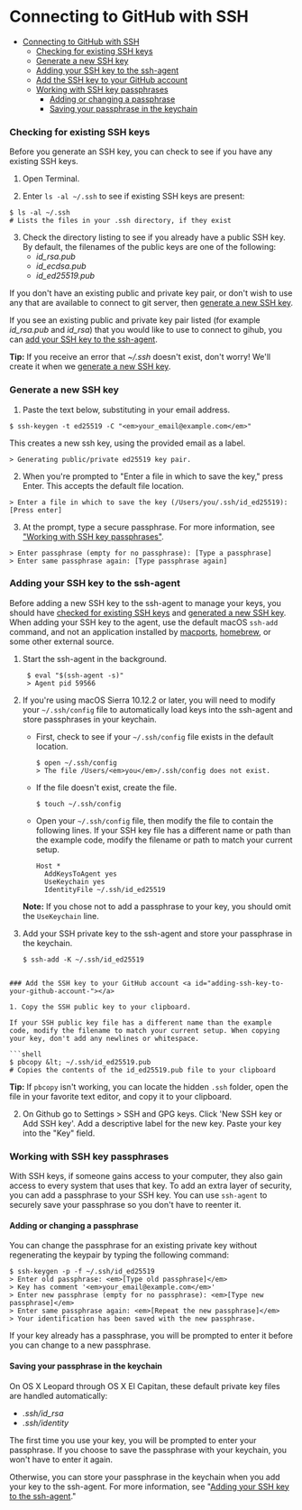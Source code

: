 # Connecting to GitHub with SSH

- [Connecting to GitHub with SSH](#connecting-to-github-with-ssh)
    - [Checking for existing SSH keys <a id="checking-for-existing-ssh-keys"></a>](#checking-for-existing-ssh-keys-)
    - [Generate a new SSH key <a id="generating-a-new-ssh-key"></a>](#generate-a-new-ssh-key-)
    - [Adding your SSH key to the ssh-agent <a id="adding-ssh-key-to-the-ssh-agent"></a>](#adding-your-ssh-key-to-the-ssh-agent-)
    - [Add the SSH key to your GitHub account <a id="adding-ssh-key-to-your-github-account-"></a>](#add-the-ssh-key-to-your-github-account-)
    - [Working with SSH key passphrases <a id="working-with-ssh-key-passphrases"></a>](#working-with-ssh-key-passphrases-)
      - [Adding or changing a passphrase](#adding-or-changing-a-passphrase)
      - [Saving your passphrase in the keychain](#saving-your-passphrase-in-the-keychain)

### Checking for existing SSH keys <a id="checking-for-existing-ssh-keys"></a>

Before you generate an SSH key, you can check to see if you have any existing SSH keys.


1. Open Terminal.
   
2. Enter `ls -al ~/.ssh` to see if existing SSH keys are present:

  ```shell
  $ ls -al ~/.ssh
  # Lists the files in your .ssh directory, if they exist
  ```
3. Check the directory listing to see if you already have a public SSH key. By default, the filenames of the public keys are one of the following:
    - *id_rsa.pub*
    - *id_ecdsa.pub*
    - *id_ed25519.pub*

If you don't have an existing public and private key pair, or don't wish to use any that are available to connect to git server, then [generate a new SSH key](#generating-a-new-ssh-key).

If you see an existing public and private key pair listed (for example *id_rsa.pub* and *id_rsa*) that you would like to use to connect to gihub, you can [add your SSH key to the ssh-agent](#adding-your-ssh-key-to-the-ssh-agent-).

**Tip:** If you receive an error that *~/.ssh* doesn't exist, don't worry! We'll create it when we [generate a new SSH key](#generate-a-new-ssh-key-).

### Generate a new SSH key <a id="generating-a-new-ssh-key"></a>

1. Paste the text below, substituting in your email address.
  ```shell
  $ ssh-keygen -t ed25519 -C "<em>your_email@example.com</em>"
  ```
 
  This creates a new ssh key, using the provided email as a label.
  ```shell
  > Generating public/private ed25519 key pair.
  ```
2. When you're prompted to "Enter a file in which to save the key," press Enter. This accepts the default file location.

  ```shell
  > Enter a file in which to save the key (/Users/you/.ssh/id_ed25519): [Press enter]
  ```

3. At the prompt, type a secure passphrase. For more information, see ["Working with SSH key passphrases"](#working-with-ssh-key-passphrases-).
  ```shell
  > Enter passphrase (empty for no passphrase): [Type a passphrase]
  > Enter same passphrase again: [Type passphrase again]
  ```

### Adding your SSH key to the ssh-agent <a id="adding-ssh-key-to-the-ssh-agent"></a>

Before adding a new SSH key to the ssh-agent to manage your keys, you should have [checked for existing SSH keys](#checking-for-existing-ssh-keys-) and [generated a new SSH key](#generate-a-new-ssh-key-). 
<span class="platform-mac">When adding your SSH key to the agent, use the default macOS `ssh-add` command, and not an application installed by [macports](https://www.macports.org/), [homebrew](http://brew.sh/), or some other external source.</span>


1. Start the ssh-agent in the background.
   ```shell
    $ eval "$(ssh-agent -s)"
    > Agent pid 59566
   ```

2. If you're using macOS Sierra 10.12.2 or later, you will need to modify your `~/.ssh/config` file to automatically load keys into the ssh-agent and store passphrases in your keychain.

    * First, check to see if your `~/.ssh/config` file exists in the default location.

      ```shell
      $ open ~/.ssh/config
      > The file /Users/<em>you</em>/.ssh/config does not exist.
      ```

    * If the file doesn't exist, create the file.

      ```shell
      $ touch ~/.ssh/config
      ```

    * Open your `~/.ssh/config` file, then modify the file to contain the following lines. If your SSH key file has a different name or path than the example code, modify the filename or path to match your current setup. 

      ```
      Host *
        AddKeysToAgent yes
        UseKeychain yes
        IdentityFile ~/.ssh/id_ed25519
      ```

     **Note:** If you chose not to add a passphrase to your key, you should omit the `UseKeychain` line.
  
  
3. Add your SSH private key to the ssh-agent and store your passphrase in the keychain.
   ```shell
   $ ssh-add -K ~/.ssh/id_ed25519
  ```

### Add the SSH key to your GitHub account <a id="adding-ssh-key-to-your-github-account-"></a>

1. Copy the SSH public key to your clipboard.

  If your SSH public key file has a different name than the example code, modify the filename to match your current setup. When copying your key, don't add any newlines or whitespace.

  ```shell
  $ pbcopy &lt; ~/.ssh/id_ed25519.pub
  # Copies the contents of the id_ed25519.pub file to your clipboard
  ```

  **Tip:** If `pbcopy` isn't working, you can locate the hidden `.ssh` folder, open the file in your favorite text editor, and copy it to your clipboard.

2. On Github go to Settings > SSH and GPG keys. Click 'New SSH key or Add SSH key'. Add a descriptive label for the new key. Paste your key into the "Key" field.

### Working with SSH key passphrases <a id="working-with-ssh-key-passphrases"></a>

With SSH keys, if someone gains access to your computer, they also gain access to every system that uses that key. To add an extra layer of security, you can add a passphrase to your SSH key. You can use `ssh-agent` to securely save your passphrase so you don't have to reenter it.

#### Adding or changing a passphrase

You can change the passphrase for an existing private key without regenerating the keypair by typing the following command:

```shell
$ ssh-keygen -p -f ~/.ssh/id_ed25519
> Enter old passphrase: <em>[Type old passphrase]</em>
> Key has comment '<em>your_email@example.com</em>'
> Enter new passphrase (empty for no passphrase): <em>[Type new passphrase]</em>
> Enter same passphrase again: <em>[Repeat the new passphrase]</em>
> Your identification has been saved with the new passphrase.
```

If your key already has a passphrase, you will be prompted to enter it before you can change to a new passphrase.

#### Saving your passphrase in the keychain

On OS X Leopard through OS X El Capitan, these default private key files are handled automatically:

- *.ssh/id_rsa*
- *.ssh/identity*

The first time you use your key, you will be prompted to enter your passphrase. If you choose to save the passphrase with your keychain, you won't have to enter it again.

Otherwise, you can store your passphrase in the keychain when you add your key to the ssh-agent. For more information, see "[Adding your SSH key to the ssh-agent](#adding-your-ssh-key-to-the-ssh-agent-)."

